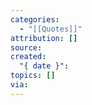 ```yaml
---
categories:
  - "[[Quotes]]"
attribution: []
source:
created:
  "{ date }":
topics: []
via:
---
```

